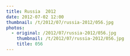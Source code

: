 ```yaml
---
title: Russia  2012
date: 2012-07-02 12:00
thumbnail: /t/2012/07/russia-2012/056.jpg
photos:
  - original: /2012/07/russia-2012/056.jpg
    thumbnail: /t/2012/07/russia-2012/056.jpg
    title: 056
---
```

